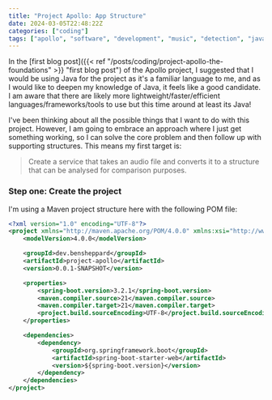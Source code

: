 ```yaml
---
title: "Project Apollo: App Structure"
date: 2024-03-05T22:48:22Z
categories: ["coding"]
tags: ["apollo", "software", "development", "music", "detection", "java"]
---
```


In the [first blog post]({{< ref "/posts/coding/project-apollo-the-foundations" >}} "first blog post") of the Apollo project, I suggested that I would be using Java for the project as it's a familiar language to me, and as I would like to deepen my knowledge of Java, it feels like a good candidate. I am aware that there are likely more lightweight/faster/efficient languages/frameworks/tools to use but this time around at least its Java!

I've been thinking about all the possible things that I want to do with this project. However, I am going to embrace an approach where I just get something working, so I can solve the core problem and then follow up with supporting structures. This means my first target is:

> Create a service that takes an audio file and converts it to a structure that can be analysed for comparison purposes.

### Step one: Create the project
I'm using a Maven project structure here with the following POM file:

```xml {lineNos=inline tabWidth=2}
<?xml version="1.0" encoding="UTF-8"?>
<project xmlns="http://maven.apache.org/POM/4.0.0" xmlns:xsi="http://www.w3.org/2001/XMLSchema-instance" xsi:schemaLocation="http://maven.apache.org/POM/4.0.0 http://maven.apache.org/xsd/maven-4.0.0.xsd">
    <modelVersion>4.0.0</modelVersion>

    <groupId>dev.bensheppard</groupId>
    <artifactId>project-apollo</artifactId>
    <version>0.0.1-SNAPSHOT</version>

    <properties>
        <spring-boot.version>3.2.1</spring-boot.version>
        <maven.compiler.source>21</maven.compiler.source>
        <maven.compiler.target>21</maven.compiler.target>
        <project.build.sourceEncoding>UTF-8</project.build.sourceEncoding>
    </properties>

    <dependencies>
        <dependency>
            <groupId>org.springframework.boot</groupId>
            <artifactId>spring-boot-starter-web</artifactId>
            <version>${spring-boot.version}</version>
        </dependency>
    </dependencies>
</project>
```

